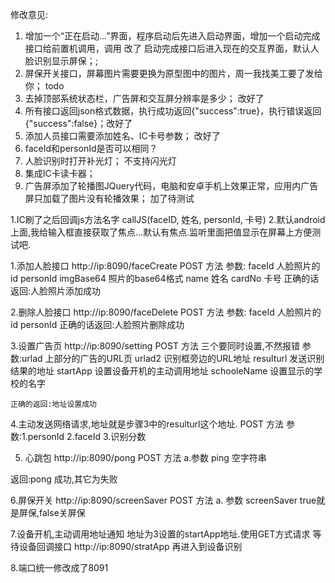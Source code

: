 ﻿修改意见: 
1. 增加一个“正在启动...”界面，程序启动后先进入启动界面，增加一个启动完成接口给前置机调用，调用     改了
启动完成接口后进入现在的交互界面，默认人脸识别显示屏保；; 
2. 屏保开关接口，屏幕图片需要更换为原型图中的图片，周一我找美工要了发给你；  todo
3. 去掉顶部系统状态栏，广告屏和交互屏分辨率是多少；  改好了
4. 所有接口返回json格式数据，执行成功返回{"success":true}，执行错误返回{"success":false}；改好了
5. 添加人员接口需要添加姓名、IC卡号参数；  改好了
6. faceId和personId是否可以相同？  
7. 人脸识别时打开补光灯；   不支持闪光灯
8. 集成IC卡读卡器；   
9. 广告屏添加了轮播图JQuery代码，电脑和安卓手机上效果正常，应用内广告屏只加载了图片没有轮播效果；  加了待测试


1.IC刷了之后回调js方法名字  callJS(faceID, 姓名, personId, 卡号)
2.默认android上面,我给输入框直接获取了焦点...默认有焦点.监听里面把值显示在屏幕上方便测试吧.


1.添加人脸接口 http://ip:8090/faceCreate  POST 方法
    参数:
            faceId  人脸照片的id
            personId
            imgBase64 照片的base64格式
            name 姓名
            cardNo  卡号
     正确的话返回:人脸照片添加成功

2.删除人脸接口 http://ip:8090/faceDelete  POST 方法
    参数:
            faceId  人脸照片的id
            personId
    正确的话返回:人脸照片删除成功

3.设置广告页  http://ip:8090/setting  POST 方法   三个要同时设置,不然报错
    参数:urlad 上部分的广告的URL页
         urlad2 识别框旁边的URL地址
         resulturl 发送识别结果的地址
         startApp  设置设备开机的主动调用地址
         schooleName 设置显示的学校的名字

    正确的返回:地址设置成功


4.主动发送网络请求,地址就是步骤3中的resulturl这个地址.  POST 方法
    参数:1.personId
         2.faceId
         3.识别分数


5. 心跳包   http://ip:8090/pong  POST 方法
a.参数  ping  空字符串

返回:pong 成功,其它为失败

6.屏保开关  http://ip:8090/screenSaver  POST 方法
a. 参数  screenSaver    true就是屏保,false关屏保

7.设备开机,主动调用地址通知  地址为3设置的startApp地址.使用GET方式请求
    等待设备回调接口  http://ip:8090/stratApp 再进入到设备识别



8.端口统一修改成了8091


